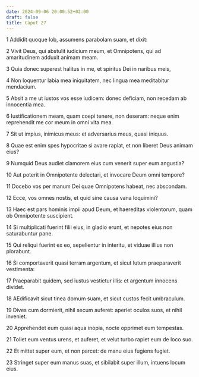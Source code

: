 ```yaml
---
date: 2024-09-06 20:00:52+02:00
draft: false
title: Caput 27
---
```





1 Addidit quoque Iob, assumens parabolam suam, et dixit:

2 Vivit Deus, qui abstulit iudicium meum, et Omnipotens, qui ad amaritudinem adduxit animam meam.

3 Quia donec superest halitus in me, et spiritus Dei in naribus meis,

4 Non loquentur labia mea iniquitatem, nec lingua mea meditabitur mendacium.

5 Absit a me ut iustos vos esse iudicem: donec deficiam, non recedam ab innocentia mea.

6 Iustificationem meam, quam coepi tenere, non deseram: neque enim reprehendit me cor meum in omni vita mea.

7 Sit ut impius, inimicus meus: et adversarius meus, quasi iniquus.

8 Quae est enim spes hypocritae si avare rapiat, et non liberet Deus animam eius?

9 Numquid Deus audiet clamorem eius cum venerit super eum angustia?

10 Aut poterit in Omnipotente delectari, et invocare Deum omni tempore?

11 Docebo vos per manum Dei quae Omnipotens habeat, nec abscondam.

12 Ecce, vos omnes nostis, et quid sine causa vana loquimini?

13 Haec est pars hominis impii apud Deum, et haereditas violentorum, quam ob Omnipotente suscipient.

14 Si multiplicati fuerint filii eius, in gladio erunt, et nepotes eius non saturabuntur pane.

15 Qui reliqui fuerint ex eo, sepelientur in interitu, et viduae illius non plorabunt.

16 Si comportaverit quasi terram argentum, et sicut lutum praeparaverit vestimenta:

17 Praeparabit quidem, sed iustus vestietur illis: et argentum innocens dividet.

18 AEdificavit sicut tinea domum suam, et sicut custos fecit umbraculum.

19 Dives cum dormierit, nihil secum auferet: aperiet oculos suos, et nihil inveniet.

20 Apprehendet eum quasi aqua inopia, nocte opprimet eum tempestas.

21 Tollet eum ventus urens, et auferet, et velut turbo rapiet eum de loco suo.

22 Et mittet super eum, et non parcet: de manu eius fugiens fugiet.

23 Stringet super eum manus suas, et sibilabit super illum, intuens locum eius.

